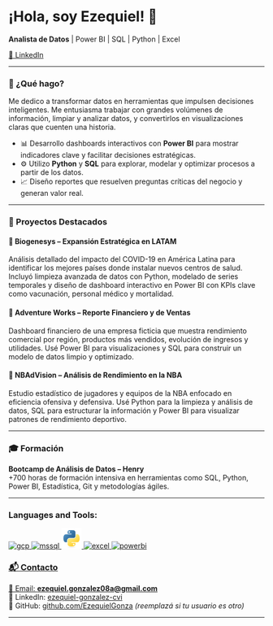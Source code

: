 # ¡Hola, soy Ezequiel! 👋  
**Analista de Datos** | Power BI | SQL | Python | Excel  

[💼 LinkedIn](https://www.linkedin.com/in/ezequiel-gonzalez-cvi)

---

### 🔎 ¿Qué hago?

Me dedico a transformar datos en herramientas que impulsen decisiones inteligentes. Me entusiasma trabajar con grandes volúmenes de información, limpiar y analizar datos, y convertirlos en visualizaciones claras que cuenten una historia.

- 📊 Desarrollo dashboards interactivos con **Power BI** para mostrar indicadores clave y facilitar decisiones estratégicas.
- ⚙️ Utilizo **Python** y **SQL** para explorar, modelar y optimizar procesos a partir de los datos.
- 📈 Diseño reportes que resuelven preguntas críticas del negocio y generan valor real.


---

### 🚀 Proyectos Destacados

#### 📌 **Biogenesys – Expansión Estratégica en LATAM**
Análisis detallado del impacto del COVID-19 en América Latina para identificar los mejores países donde instalar nuevos centros de salud. Incluyó limpieza avanzada de datos con Python, modelado de series temporales y diseño de dashboard interactivo en Power BI con KPIs clave como vacunación, personal médico y mortalidad.

#### 📌 **Adventure Works – Reporte Financiero y de Ventas**
Dashboard financiero de una empresa ficticia que muestra rendimiento comercial por región, productos más vendidos, evolución de ingresos y utilidades. Usé Power BI para visualizaciones y SQL para construir un modelo de datos limpio y optimizado.

#### 📌 **NBAdVision – Análisis de Rendimiento en la NBA**
Estudio estadístico de jugadores y equipos de la NBA enfocado en eficiencia ofensiva y defensiva. Usé Python para la limpieza y análisis de datos, SQL para estructurar la información y Power BI para visualizar patrones de rendimiento deportivo.

---

### 🎓 Formación

**Bootcamp de Análisis de Datos – Henry**  
+700 horas de formación intensiva en herramientas como SQL, Python, Power BI, Estadística, Git y metodologías ágiles.


---

<h3 align="left">Languages and Tools:</h3>
<p align="left">
  <a href="https://cloud.google.com" target="_blank" rel="noreferrer">
    <img src="https://www.vectorlogo.zone/logos/google_cloud/google_cloud-icon.svg" alt="gcp" width="40" height="40"/>
  </a>
  <a href="https://www.microsoft.com/en-us/sql-server" target="_blank" rel="noreferrer">
    <img src="https://www.svgrepo.com/show/303229/microsoft-sql-server-logo.svg" alt="mssql" width="40" height="40"/>
  </a>
  <a href="https://www.python.org" target="_blank" rel="noreferrer">
    <img src="https://raw.githubusercontent.com/devicons/devicon/master/icons/python/python-original.svg" alt="python" width="40" height="40"/>
  </a>
  <a href="https://www.microsoft.com/en-us/microsoft-365/excel" target="_blank" rel="noreferrer">
    <img src="https://cdn.jsdelivr.net/gh/devicons/devicon/icons/excel/excel-original.svg" alt="excel" width="40" height="40"/>
  </a>
  <a href="https://powerbi.microsoft.com/" target="_blank" rel="noreferrer">
    <img src="https://upload.wikimedia.org/wikipedia/commons/c/cf/Microsoft_Power_BI_Logo.svg" alt="powerbi" width="40" heigh_

---

### 📬 Contacto

📧 Email: **ezequiel.gonzalez08a@gmail.com**  
🔗 LinkedIn: [ezequiel-gonzalez-cvi](https://www.linkedin.com/in/ezequiel-gonzalez-cvi)  
📁 GitHub: [github.com/EzequielGonza](https://github.com/EzequielGonza) *(reemplazá si tu usuario es otro)*

---


